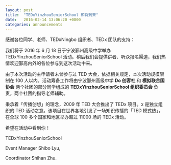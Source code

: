 ```yaml
---
layout: post
title:  "TEDxYinzhouSeniorSchool 即将到来"
date:   2016-02-14 13:06:20 +0800
categories: announcements
---
```

感谢各位同学、老师、TEDxNingbo 组织者、TEDx 团队的支持：

我们将于 2016 年 6 月 18 日于宁波鄞州高级中学举办 TEDxYinzhouSeniorSchool 活动。稍后我们会提供讲者、听众报名渠道，我们热情欢迎鄞高内外的各位参与到这次活动中来。

由于本次活动的主申请者未曾参与过 TED 大会，依据相关规定，本次活动规模限制在 100 人以内。活动筹备工作将由宁波鄞州高级中学 **Do 创客社** 和 **模拟联合国协会** 两个社团的部分同学组成的 **TEDxYinzhouSeniorSchool 组织委员会** 负责，两个社团的指导老师辅助。

秉承着「传播创想」的理念，2009 年 TED 大会推出了 TEDx 项目。x 是独立组织的 TED 活动之意。该项目在世界各地引发了一场知识传播的「TED 模式热」，在全球 100 多个国家和地区举办超过 11000 场的 TEDx 活动。

希望在活动中看到你！

TEDxYinzhouSeniorSchool

Event Manager Shibo Lyu,

Coordinator Shihan Zhu.
